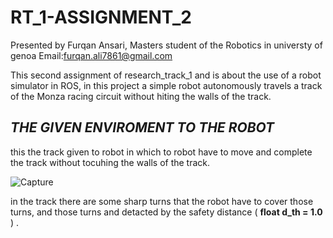 # RT_1-ASSIGNMENT_2 
Presented by Furqan Ansari, Masters student of the Robotics in universty of genoa
Email:furqan.ali7861@gmail.com

This second assignment of research_track_1 and is about the use of a robot simulator in ROS, in this project a simple robot autonomously travels a track of the Monza racing circuit without hiting the walls of the track.


## **_THE GIVEN ENVIROMENT TO THE ROBOT_**

this the track given to robot in which to robot have to move and complete the track  without tocuhing the walls of the track.

![Capture](https://user-images.githubusercontent.com/105802251/169619130-c667bb44-42b0-4946-af01-1dd7def4a5cf.PNG)

in the track there are some sharp turns that the robot have to cover those turns, and those turns and detacted by the safety distance ( **float d_th = 1.0** ) .
